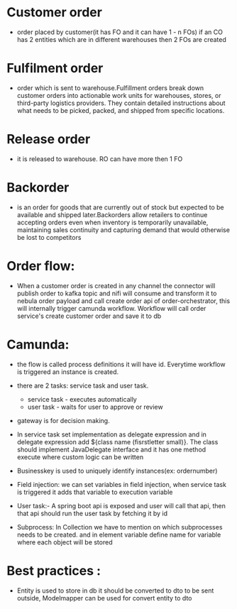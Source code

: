 # Customer order 
- order placed by customer(it has FO and it can have 1 - n FOs)
		if an CO has 2 entities which are in different warehouses then 2 FOs are created
# Fulfilment order 
- order which is sent to warehouse.Fulfillment orders break down customer orders into actionable work units for warehouses, stores, or third-party logistics providers. They contain detailed instructions about what needs to be picked, packed, and shipped from specific locations.

# Release order 
- it is released to warehouse. RO can have more then 1 FO
# Backorder 
- is an order for goods that are currently out of stock but expected to be available and shipped later.Backorders allow retailers to continue accepting orders even when inventory is temporarily unavailable, maintaining sales continuity and capturing demand that would otherwise be lost to competitors

# Order flow:
- When a customer order is created in any channel the connector will publish order to kafka topic and nifi will consume and transform it to nebula order payload and call create order api of order-orchestrator, this will internally trigger camunda workflow. Workflow will call order service's create customer order and save it to db

# Camunda:
- the flow is called process definitions it will have id. Everytime workflow is triggered an instance is created. 

- there are 2 tasks: service task and user task.
  * service task - executes automatically
  * user task - waits for user to approve or review

- gateway is for decision making.

- In service task set implementation as delegate expression and in delegate expression add ${class name (fisrstletter small)}.
The class should implement JavaDelegate interface and it has one method execute where custom logic can be written
- Businesskey is used to uniquely identify instances(ex: ordernumber)
- Field injection: we can set variables in field injection, when service task is triggered it adds that variable to execution variable

- User task:- A spring boot api is exposed and user will call that api, then that api should run the user task by fetching it by id

- Subprocess:
In Collection we have to mention on which subprocesses needs to be created. and in element variable define name for variable where each object will be stored





# Best practices :
- Entity is used to store in db it should be converted to dto to be sent outside, Modelmapper can be used for convert entity to dto


